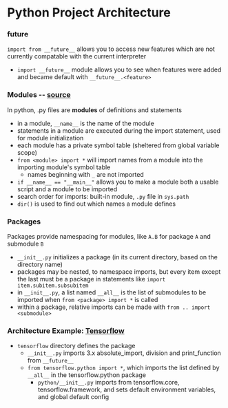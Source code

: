 # Python Project Architecture
### __future__
`import from __future__` allows you to access new features which are not currently compatable with the current interpreter
- `import __future__` module allows you to see when features were added and became default with `__future__.<feature>`

### Modules -- [source](https://docs.python.org/3/tutorial/modules.html#packages)
In python, .py files are **modules** of definitions and statements
- in a module, `__name__` is the name of the module
- statements in a module are executed during the import statement, used for module initialization
- each module has a private symbol table (sheltered from global variable scope)
- `from <module> import *` will import names from a module into the importing module's symbol table
  - names beginning with `_` are not imported
- `if __name__ == "__main__"` allows you to make a module both a usable script and a module to be imported
- search order for imports: built-in module, `.py` file in `sys.path`
- `dir()` is used to find out which names a module defines

### Packages
Packages provide namespacing for modules, like `A.B` for package `A` and submodule `B`
- `__init__.py` initializes a package (in its current directory, based on the directory name)
- packages may be nested, to namespace imports, but every item except the last must be a package in statements like `import item.subitem.subsubitem`
- in `__init__.py`, a list named `__all__` is the list of submodules to be imported when `from <package> import *` is called
- within a package, relative imports can be made with `from .. import <submodule>`

### Architecture Example: [Tensorflow](https://github.com/tensorflow/tensorflow)
- `tensorflow` directory defines the package
  - `__init__.py` imports 3.x absolute_import, division and print_function from `__future__`
  - `from tensorflow.python import *`, which imports the list defined by `__all__` in the tensorflow.python package
    - `python/__init__.py` imports from tensorflow.core, tensorflow.framework, and sets default environment variables, and global default config
